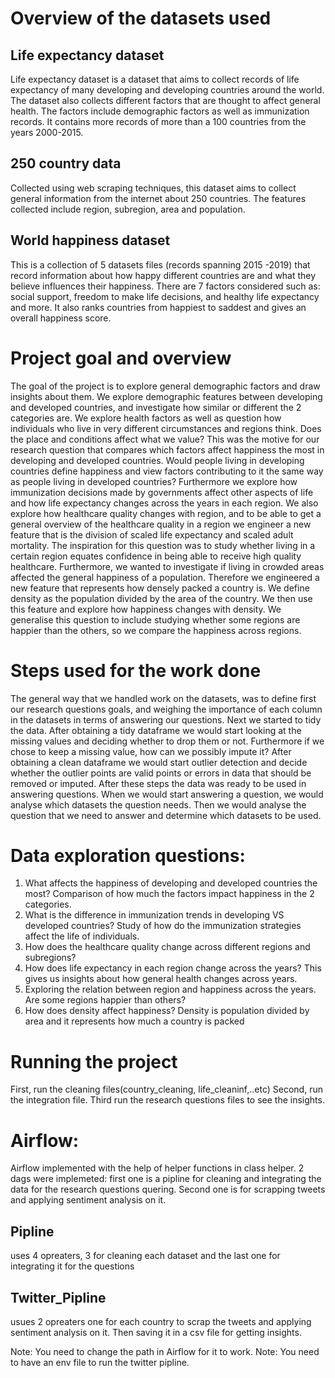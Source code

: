 # Overview of the datasets used
## Life expectancy dataset

Life expectancy dataset is a dataset that aims to collect records of life expectancy of many developing and developing countries around the world. The dataset also collects different factors that are thought to affect general health. The factors include demographic factors as well as immunization records. It contains more records of more than a 100 countries from the years 2000-2015.

## 250 country data

Collected using web scraping techniques, this dataset aims to collect general information from the internet about 250 countries. The features collected include region, subregion, area and population. 

## World happiness dataset

This is a collection of 5 datasets files (records spanning 2015 -2019) that record information about how happy different countries are and what they believe influences their happiness. There are 7 factors considered such as: social support, freedom to make life decisions, and healthy life expectancy and more. It also ranks countries from happiest to saddest and gives an overall happiness score.

# Project goal and overview

The goal of the project is to explore general demographic factors and draw insights about them. We explore demographic features between developing and developed countries, and investigate how similar or different the 2 categories are.
We explore health factors as well as question how individuals who live in very different circumstances and regions think. Does the place and conditions affect what we value? This was the motive for our research question that compares which factors affect happiness the most in developing and developed countries. Would people living in developing countries define happiness and view factors contributing to it the same way as people  living in developed countries?
Furthermore we explore how immunization decisions made by governments affect other aspects of life and how life expectancy changes across the years in each region.  We also explore how healthcare quality changes with region, and to be able to get a general overview of the healthcare quality in a region we engineer a new feature that is the division of scaled life expectancy and scaled adult mortality. The inspiration for this question was to study whether living in a certain region equates confidence in being able to receive high quality healthcare. Furthermore, we wanted to investigate if living in crowded areas affected the general happiness of a population. Therefore we engineered a new feature that represents how densely packed a country is. We define density as the population divided by the area of the country. We then use this feature and explore how happiness changes with density. We generalise this question to include studying whether some regions are happier than the others, so we compare the happiness across regions.

# Steps used for the work done

The general way that we handled work on the datasets, was to define first our research questions goals, and weighing the importance of each column in the datasets in terms of answering our questions. Next we started to tidy the data. After obtaining a tidy dataframe we would start looking at the missing values and deciding whether to drop them or not. Furthermore if we chose to keep a missing value, how can we possibly impute it? After obtaining a clean dataframe we would start outlier detection and decide whether the outlier points are valid points or errors in data that should be removed or imputed. After these steps the data was ready to be used in answering questions. When we would start answering a question, we would analyse which datasets the question needs. Then we would analyse the question that we need to answer and determine which datasets to be used.

# Data exploration questions:

1. What affects the happiness of developing and developed countries the most? Comparison of how much the factors impact happiness in the 2 categories.
2. What is the difference in immunization trends in developing VS developed countries? Study of how do the immunization strategies affect the life of individuals.
3. How does the healthcare quality change across different regions and subregions? 
4. How does life expectancy in each region change across the years? This gives us insights about how general health changes across years.
5. Exploring the relation between region and happiness across the years. Are some regions happier than others?
6. How does density affect happiness? Density is population divided by area and it represents how much a country is packed


# Running the project
First, run the cleaning files(country_cleaning, life_cleaninf,..etc)
Second, run the integration file.
Third run the research questions files to see the insights.

# Airflow:
Airflow implemented with the help of helper functions in class helper.
2 dags were implemeted:
first one is a pipline for cleaning and integrating the data for the research questions quering.
Second one is for scrapping tweets and applying sentiment analysis on it.

## Pipline 
uses 4 opreaters, 3 for cleaning each dataset and the last one for integrating it for the questions

## Twitter_Pipline
usues 2 opreaters one for each country to scrap the tweets and applying sentiment analysis on it. Then saving it in a csv file for getting insights.

Note: You need to change the path in Airflow for it to work.
Note: You need to have an env file to run the twitter pipline.
